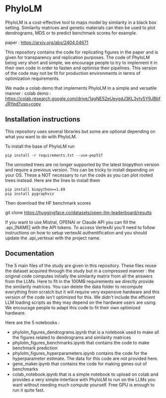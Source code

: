 # PhyloLM

PhyloLM is a cost-effective tool to maps model by similarity in a black box setting. Similarity matrices and genetic materials can then be used to plot dendrograms, MDS or to predict benchmark scores for example.

paper : https://arxiv.org/abs/2404.04671

This repository contains the code for replicating figures in the paper and is given for transparency and replication purposes. The code of PhyloLM being very short and simple, we encourage people to try to implement it in their own code in order to fasten and optimise their pipelines. This version of the code may not be fit for production environments in terms of optimization requirements.

We made a colab demo that implements PhyloLM in a simple and versatile manner :
colab demo : https://colab.research.google.com/drive/1agNE52eUevgdJ3KL3ytv5Y9JBbfJRYqd?usp=copy

## Installation instructions
This repository uses several libraries but some are optional depending on what you want to do with PhyloLM.

To install the base of PhyloLM run
```
pip install -r requirements.txt --use-pep517
```

The unrooted trees are no longer supported by the latest biopython version and require a previous version. This can be tricky to install depending on your OS. These a NOT necessary to run the code as you can plot rooted trees instead. Here are the lines to install them

```
pip install biopython==1.69
pip install pygraphviz
```

Then download the HF benchmark scores

git clone https://huggingface.co/datasets/open-llm-leaderboard/results

If you want to use Mistral, OPENAI or Claude API you can fill the .api_[NAME] with the API tokens. To access VertexAI you'll need to follow instructions on how to setup vertexAI authentification and you should update the .api_vertexai with the project name.

## Documentation

The 5 main files of the study are given in this repository. These files reuse the dataset acquired through the study but in a compressed manner : the original code computes initially the similarity matrix from all the answers from the LLMs. Here to fit in the 100MB requirements we directly provide the similarity matrices. You can delete the data folder to recompute everything from scratch but it will require very expensive hardware and this version of the code isn't optimized for this. We didn't include the efficient LLM loading scripts as they may depend on the hardware users are using. We encourage people to adapt this code to fit their own optimized hardware. 

Here are the 5 notebooks :
- phylolm\_figures\_dendrograms.ipynb that is a notebook used to make all the figures related to dendrograms and similarity matrices
- phylolm\_figures\_benchmarks.ipynb that contains the code to make benchmark prediction
- phylolm\_figures\_hyperparameters.ipynb contains the code for the hyperparameter estimate. The data for this code are not provided here.
- gene_maker.ipynb that contains the code for making genes out of benchmarks
- colab_notebook.ipynb that is a simple notebook to upload on colab and provides a very simple interface with PhyloLM to run on the LLMs you want without needing much compute yourself. Free GPU is enough to run it quite fast.
